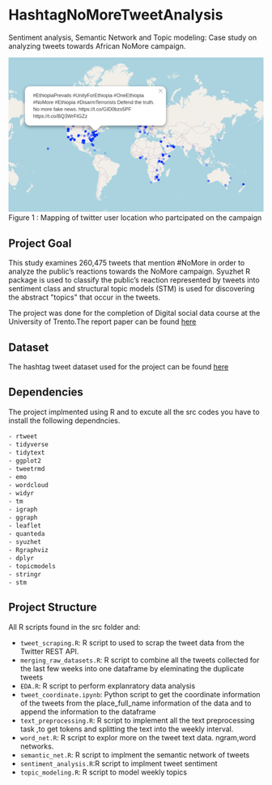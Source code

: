 # HashtagNoMoreTweetAnalysis
Sentiment analysis, Semantic Network and Topic modeling: Case study on analyzing tweets towards African NoMore campaign.

![img](img/map.png)
Figure 1 : Mapping of twitter user location who partcipated on the campaign

## Project Goal

This study examines 260,475 tweets that mention #NoMore in order to analyze the public’s reactions towards the NoMore campaign.  Syuzhet R package is  used to classify the public’s reaction represented by tweets into sentiment class and structural topic models (STM) is used for discovering the abstract "topics" that occur in the tweets.

The project was done for the completion of Digital social data course at the University of Trento.The report paper can be found [here]()

## Dataset
The hashtag tweet dataset used for the project can be found [here](https://drive.google.com/file/d/13KE6-ffIeufCMViDManCfMo63bbnMjsD/view?usp=sharing)

## Dependencies
The project implmented using R and to excute all the src codes you have to install the following dependncies. 
```
- rtweet 
- tidyverse 
- tidytext
- ggplot2
- tweetrmd
- emo
- wordcloud
- widyr
- tm
- igraph
- ggraph
- leaflet
- quanteda
- syuzhet
- Rgraphviz
- dplyr
- topicmodels
- stringr
- stm

```         
## Project Structure

All R scripts found in the src folder and:
- `tweet_scraping.R`: R script to used to scrap the tweet data from the Twitter REST API.
- `merging_raw_datasets.R`: R script to combine all the tweets collected for the last few weeks  into one dataframe by eleminating the duplicate tweets
- `EDA.R`: R script to perform explanratory data analysis
- `tweet_coordinate.ipynb`: Python script to get the coordinate information of the tweets from the place_full_name information of the data and to append the information to the dataframe
- `text_preprocessing.R`: R script to implement all the text preprocessing task ,to get tokens and splitting the text into the weekly interval.
- `word_net.R`: R script to explor more on the tweet text data. ngram,word networks.
- `semantic_net.R`: R script to implment the semantic network of tweets
- `sentiment_analysis.R`:R script to implment  tweet sentiment
- `topic_modeling.R`: R script to   model weekly topics 




